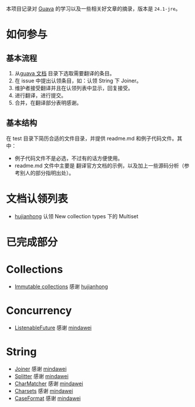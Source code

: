 本项目记录对 [Guava](https://github.com/google/guava) 的学习以及一些相关好文章的摘录，版本是 `24.1-jre`。

# 如何参与

## 基本流程
1. 从[guava 文档](https://github.com/google/guava/wiki) 目录下选取需要翻译的条目。
2. 在 issue 中提出认领条目，如：认领 String 下 Joiner。
3. 维护者接受翻译并且在认领列表中显示，回复接受。
4. 进行翻译，进行提交。
5. 合并，在翻译部分表明感谢。

## 基本结构
在 test 目录下简历合适的文件目录，并提供 readme.md 和例子代码文件。其中：
* 例子代码文件不是必选，不过有的话方便使用。
* readme.md 文件中主要是 翻译官方文档的示例，以及加上一些源码分析（参考别人的部分指明出处）。

# 文档认领列表
* [hujianhong](https://github.com/hujianhong) 认领 New collection types 下的 Multiset

# 已完成部分

# Collections
* [Immutable collections](https://github.com/JavaMilk/LearningGuava/tree/master/src/test/java/Collections/ImmutableCollections) 感谢 [hujianhong](https://github.com/hujianhong)

# Concurrency
* [ListenableFuture](https://github.com/JavaMilk/LearningGuava/tree/master/src/test/java/Concurrency/ListenableFuture) 感谢 [mindawei](https://github.com/mindawei)

# String 
* [Joiner](https://github.com/JavaMilk/LearningGuava/tree/master/src/test/java/Strings/Joiner) 感谢 [mindawei](https://github.com/mindawei)
* [Splitter](https://github.com/JavaMilk/LearningGuava/tree/master/src/test/java/Strings/Splitter) 感谢 [mindawei](https://github.com/mindawei)
* [CharMatcher](https://github.com/JavaMilk/LearningGuava/tree/master/src/test/java/Strings/CharMatcher) 感谢 [mindawei](https://github.com/mindawei)
* [Charsets](https://github.com/JavaMilk/LearningGuava/tree/master/src/test/java/Strings/Charsets) 感谢 [mindawei](https://github.com/mindawei)
* [CaseFormat](https://github.com/JavaMilk/LearningGuava/tree/master/src/test/java/Strings/CaseFormat) 感谢 [mindawei](https://github.com/mindawei)




